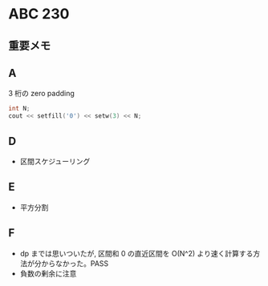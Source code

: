 # ABC 230

## 重要メモ

## A

3 桁の zero padding

```cpp
int N;
cout << setfill('0') << setw(3) << N;
```

## D

- 区間スケジューリング

## E

- 平方分割

## F

- dp までは思いついたが, 区間和 0 の直近区間を O(N^2) より速く計算する方法が分からなかった。PASS
- 負数の剰余に注意
